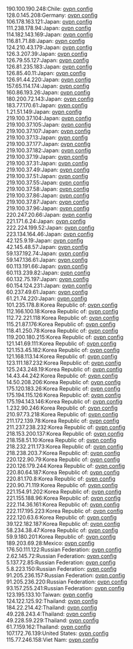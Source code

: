 190.100.190.248:Chile: [ovpn config](vpn/190_100_190_248.ovpn)  
128.0.145.208:Germany: [ovpn config](vpn/128_0_145_208.ovpn)  
106.178.163.121:Japan: [ovpn config](vpn/106_178_163_121.ovpn)  
111.238.178.94:Japan: [ovpn config](vpn/111_238_178_94.ovpn)  
114.182.143.169:Japan: [ovpn config](vpn/114_182_143_169.ovpn)  
116.81.71.88:Japan: [ovpn config](vpn/116_81_71_88.ovpn)  
124.210.43.179:Japan: [ovpn config](vpn/124_210_43_179.ovpn)  
126.3.207.39:Japan: [ovpn config](vpn/126_3_207_39.ovpn)  
126.79.55.127:Japan: [ovpn config](vpn/126_79_55_127.ovpn)  
126.81.235.183:Japan: [ovpn config](vpn/126_81_235_183.ovpn)  
126.85.40.11:Japan: [ovpn config](vpn/126_85_40_11.ovpn)  
126.91.44.220:Japan: [ovpn config](vpn/126_91_44_220.ovpn)  
157.65.114.174:Japan: [ovpn config](vpn/157_65_114_174.ovpn)  
160.86.193.26:Japan: [ovpn config](vpn/160_86_193_26.ovpn)  
180.200.72.143:Japan: [ovpn config](vpn/180_200_72_143.ovpn)  
183.77.170.61:Japan: [ovpn config](vpn/183_77_170_61.ovpn)  
1.21.51.149:Japan: [ovpn config](vpn/1_21_51_149.ovpn)  
219.100.37.104:Japan: [ovpn config](vpn/219_100_37_104.ovpn)  
219.100.37.105:Japan: [ovpn config](vpn/219_100_37_105.ovpn)  
219.100.37.107:Japan: [ovpn config](vpn/219_100_37_107.ovpn)  
219.100.37.13:Japan: [ovpn config](vpn/219_100_37_13.ovpn)  
219.100.37.177:Japan: [ovpn config](vpn/219_100_37_177.ovpn)  
219.100.37.182:Japan: [ovpn config](vpn/219_100_37_182.ovpn)  
219.100.37.19:Japan: [ovpn config](vpn/219_100_37_19.ovpn)  
219.100.37.31:Japan: [ovpn config](vpn/219_100_37_31.ovpn)  
219.100.37.49:Japan: [ovpn config](vpn/219_100_37_49.ovpn)  
219.100.37.51:Japan: [ovpn config](vpn/219_100_37_51.ovpn)  
219.100.37.55:Japan: [ovpn config](vpn/219_100_37_55.ovpn)  
219.100.37.58:Japan: [ovpn config](vpn/219_100_37_58.ovpn)  
219.100.37.86:Japan: [ovpn config](vpn/219_100_37_86.ovpn)  
219.100.37.87:Japan: [ovpn config](vpn/219_100_37_87.ovpn)  
219.100.37.96:Japan: [ovpn config](vpn/219_100_37_96.ovpn)  
220.247.20.66:Japan: [ovpn config](vpn/220_247_20_66.ovpn)  
221.171.6.24:Japan: [ovpn config](vpn/221_171_6_24.ovpn)  
222.224.199.52:Japan: [ovpn config](vpn/222_224_199_52.ovpn)  
223.134.164.46:Japan: [ovpn config](vpn/223_134_164_46.ovpn)  
42.125.9.19:Japan: [ovpn config](vpn/42_125_9_19.ovpn)  
42.145.48.57:Japan: [ovpn config](vpn/42_145_48_57.ovpn)  
59.137.192.74:Japan: [ovpn config](vpn/59_137_192_74.ovpn)  
59.147.136.61:Japan: [ovpn config](vpn/59_147_136_61.ovpn)  
60.113.191.66:Japan: [ovpn config](vpn/60_113_191_66.ovpn)  
60.113.239.82:Japan: [ovpn config](vpn/60_113_239_82.ovpn)  
60.132.75.197:Japan: [ovpn config](vpn/60_132_75_197.ovpn)  
60.154.124.231:Japan: [ovpn config](vpn/60_154_124_231.ovpn)  
60.237.49.61:Japan: [ovpn config](vpn/60_237_49_61.ovpn)  
61.21.74.220:Japan: [ovpn config](vpn/61_21_74_220.ovpn)  
101.235.178.8:Korea Republic of: [ovpn config](vpn/101_235_178_8.ovpn)  
112.166.100.18:Korea Republic of: [ovpn config](vpn/112_166_100_18.ovpn)  
112.72.221.118:Korea Republic of: [ovpn config](vpn/112_72_221_118.ovpn)  
115.21.87.176:Korea Republic of: [ovpn config](vpn/115_21_87_176.ovpn)  
118.41.250.78:Korea Republic of: [ovpn config](vpn/118_41_250_78.ovpn)  
119.200.180.215:Korea Republic of: [ovpn config](vpn/119_200_180_215.ovpn)  
121.141.69.111:Korea Republic of: [ovpn config](vpn/121_141_69_111.ovpn)  
121.153.45.182:Korea Republic of: [ovpn config](vpn/121_153_45_182.ovpn)  
121.168.113.14:Korea Republic of: [ovpn config](vpn/121_168_113_14.ovpn)  
123.111.187.232:Korea Republic of: [ovpn config](vpn/123_111_187_232.ovpn)  
125.243.248.19:Korea Republic of: [ovpn config](vpn/125_243_248_19.ovpn)  
14.43.44.242:Korea Republic of: [ovpn config](vpn/14_43_44_242.ovpn)  
14.50.208.206:Korea Republic of: [ovpn config](vpn/14_50_208_206.ovpn)  
175.120.183.26:Korea Republic of: [ovpn config](vpn/175_120_183_26.ovpn)  
175.194.115.126:Korea Republic of: [ovpn config](vpn/175_194_115_126.ovpn)  
175.194.143.146:Korea Republic of: [ovpn config](vpn/175_194_143_146.ovpn)  
1.232.90.246:Korea Republic of: [ovpn config](vpn/1_232_90_246.ovpn)  
210.97.73.218:Korea Republic of: [ovpn config](vpn/210_97_73_218.ovpn)  
211.172.139.78:Korea Republic of: [ovpn config](vpn/211_172_139_78.ovpn)  
211.237.238.232:Korea Republic of: [ovpn config](vpn/211_237_238_232.ovpn)  
218.153.200.137:Korea Republic of: [ovpn config](vpn/218_153_200_137.ovpn)  
218.158.51.10:Korea Republic of: [ovpn config](vpn/218_158_51_10.ovpn)  
218.232.211.173:Korea Republic of: [ovpn config](vpn/218_232_211_173.ovpn)  
218.238.203.7:Korea Republic of: [ovpn config](vpn/218_238_203_7.ovpn)  
220.122.90.79:Korea Republic of: [ovpn config](vpn/220_122_90_79.ovpn)  
220.126.179.244:Korea Republic of: [ovpn config](vpn/220_126_179_244.ovpn)  
220.80.64.187:Korea Republic of: [ovpn config](vpn/220_80_64_187.ovpn)  
220.81.170.8:Korea Republic of: [ovpn config](vpn/220_81_170_8.ovpn)  
220.90.71.119:Korea Republic of: [ovpn config](vpn/220_90_71_119.ovpn)  
221.154.91.202:Korea Republic of: [ovpn config](vpn/221_154_91_202.ovpn)  
221.155.188.96:Korea Republic of: [ovpn config](vpn/221_155_188_96.ovpn)  
222.114.36.161:Korea Republic of: [ovpn config](vpn/222_114_36_161.ovpn)  
222.117.195.223:Korea Republic of: [ovpn config](vpn/222_117_195_223.ovpn)  
222.120.63.6:Korea Republic of: [ovpn config](vpn/222_120_63_6.ovpn)  
39.122.182.187:Korea Republic of: [ovpn config](vpn/39_122_182_187.ovpn)  
58.234.38.47:Korea Republic of: [ovpn config](vpn/58_234_38_47.ovpn)  
59.9.180.201:Korea Republic of: [ovpn config](vpn/59_9_180_201.ovpn)  
189.203.69.28:Mexico: [ovpn config](vpn/189_203_69_28.ovpn)  
176.50.111.122:Russian Federation: [ovpn config](vpn/176_50_111_122.ovpn)  
2.62.145.72:Russian Federation: [ovpn config](vpn/2_62_145_72.ovpn)  
5.137.72.85:Russian Federation: [ovpn config](vpn/5_137_72_85.ovpn)  
5.8.223.150:Russian Federation: [ovpn config](vpn/5_8_223_150.ovpn)  
91.205.236.157:Russian Federation: [ovpn config](vpn/91_205_236_157.ovpn)  
91.205.236.220:Russian Federation: [ovpn config](vpn/91_205_236_220.ovpn)  
93.157.255.241:Russian Federation: [ovpn config](vpn/93_157_255_241.ovpn)  
123.195.133.10:Taiwan: [ovpn config](vpn/123_195_133_10.ovpn)  
124.122.125.92:Thailand: [ovpn config](vpn/124_122_125_92.ovpn)  
184.22.214.42:Thailand: [ovpn config](vpn/184_22_214_42.ovpn)  
49.228.243.4:Thailand: [ovpn config](vpn/49_228_243_4.ovpn)  
49.228.59.229:Thailand: [ovpn config](vpn/49_228_59_229.ovpn)  
61.7.159.162:Thailand: [ovpn config](vpn/61_7_159_162.ovpn)  
107.172.76.139:United States: [ovpn config](vpn/107_172_76_139.ovpn)  
115.77.246.158:Viet Nam: [ovpn config](vpn/115_77_246_158.ovpn)  
